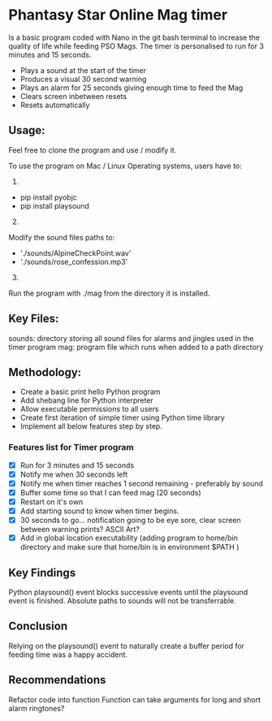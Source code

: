 # Phantasy Star Online Mag timer 
Is a basic program coded with Nano in the git bash terminal to increase the quality of life while feeding PSO Mags.
The timer is personalised to run for 3 minutes and 15 seconds.  
- Plays a sound at the start of the timer  
- Produces a visual 30 second warning  
- Plays an alarm for 25 seconds giving enough time to feed the Mag  
- Clears screen inbetween resets  
- Resets automatically

## Usage:
Feel free to clone the program and use / modify it.

To use the program on Mac / Linux Operating systems, users have to:

1.
- pip install pyobjc
- pip install playsound

2. 
Modify the sound files paths to:
- './sounds/AlpineCheckPoint.wav'
- './sounds/rose_confession.mp3'

3. 
Run the program with ./mag from the directory it is installed.


## Key Files:
sounds: directory storing all sound files for alarms and jingles used in the timer program
mag: program file which runs when added to a path directory 

## Methodology:
- Create a basic print hello Python program 
- Add shebang line for Python interpreter
- Allow executable permissions to all users
- Create first iteration of simple timer using Python time library
- Implement all below features step by step.

### Features list for Timer program
- [x]  Run for 3 minutes and 15 seconds
- [x]  Notify me when 30 seconds left
- [x]  Notify me when timer reaches 1 second remaining - preferably by sound
- [x]  Buffer some time so that I can feed mag (20 seconds)
- [x]  Restart on it's own
- [x]  Add starting sound to know when timer  begins.
- [x]  30 seconds to go... notification going to be eye sore, clear screen between warning prints? ASCII Art?
- [x]  Add in global location executability (adding program to home/bin directory and make sure that home/bin is in environment $PATH )

## Key Findings
Python playsound() event blocks successive events until the playsound event is finished. 
Absolute paths to sounds will not be transferrable.

## Conclusion
Relying on the playsound() event to naturally create a buffer period for feeding time was a happy accident.

## Recommendations
Refactor code into function 
Function can take arguments for long and short alarm ringtones?


